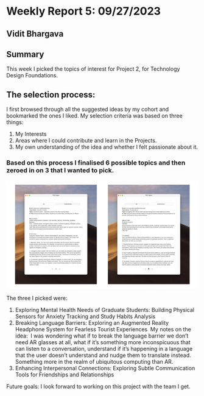 # Weekly Report 5: 09/27/2023
## Vidit Bhargava

## Summary
This week I picked the topics of interest for Project 2, for Technology Design Foundations. 

## The selection process:
I first browsed through all the suggested ideas by my cohort and bookmarked the ones I liked. My selection criteria was based on three things:

1. My Interests
2. Areas where I could contribute and learn in the Projects.
3. My own understanding of the idea and whether I felt passionate about it.

### Based on this process I finalised 6 possible topics and then zeroed in on 3 that I wanted to pick.

![Selection Criteria][selection]

The three I picked were:
1. Exploring Mental Health Needs of Graduate Students: Building Physical Sensors for Anxiety Tracking and Study Habits Analysis 
2. Breaking Language Barriers: Exploring an Augmented Reality Headphone System for Fearless Tourist Experiences  My notes on the idea:  I was wondering what if to break the language barrier we don’t need AR glasses at all, what if it’s something more inconspicuous that can listen to a conversation, understand if it’s happening in a language that the user doesn’t understand and nudge them to translate instead. Something more in the realm of ubiquitous computing than AR. 
3. Enhancing Interpersonal Connections: Exploring Subtle Communication Tools for Friendships and Relationships

Future goals: 
I look forward to working on this project with the team I get.

[selection]: weekly-reports/img20230927/selection.jpg
